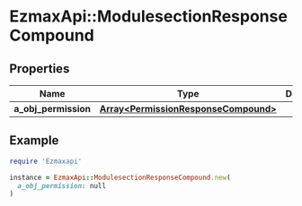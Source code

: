 # EzmaxApi::ModulesectionResponseCompound

## Properties

| Name | Type | Description | Notes |
| ---- | ---- | ----------- | ----- |
| **a_obj_permission** | [**Array&lt;PermissionResponseCompound&gt;**](PermissionResponse.md) |  | [optional] |

## Example

```ruby
require 'Ezmaxapi'

instance = EzmaxApi::ModulesectionResponseCompound.new(
  a_obj_permission: null
)
```

